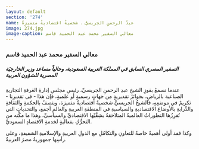 ```yaml
---
layout: default
section: '274'
name: عبدُ الرحمنِ الجريسيُّ.. شخصيةٌ اقتصاديةٌ متميزةٌ
image: 274.jpg
image-caption: معالي السفير محمد عبد الحميد قاسم
---
```

### معالي السفير محمد عبد الحميد قاسم

##### السفير المصري السابق في المملكة العربية السعودية، وحالياً مساعد وزير الخارجيَة المصرية للشؤون العربية

عندما نسمعُ بفوزِ الشيخِ عبدِ الرحمنِ الجريسيِّ، رئيسِ مجلسِ إدارةِ الغرفةِ التجاريةِ الصناعية بالرياضِ، بجوائزَ تقديريةٍ من جهاتٍ رسميةٍ أو علميةٍ، فإن هذا - في تقديرِنا - تكريمٌ في موضعِهِ، فالشيخُ الجريسيُّ شخصيةٌ اقتصاديةٌ متميزة، ويتصفُ بالحكمةِ والثقافةِ والدِّرايةِ بالأوضاع الاقتصاديةِ والسياسيةِ في المنطقةِ العربيةِ والعالمِ أجمع، والتحدياتِ التي تُفرِزُها التطوراتُ العالميةُ المتلاحقةُ بشِقَّيْها الاقتصاديِّ والسياسيِّ، وهذا ما مكَّنه من التحرُّكِ بفعاليةٍ لخدمةِ الاقتصادِ السعوديِّ.

وكذا فقد أولى أهميةً خاصةً للتعاونِ والتكامُلِ مع الدولِ العربيةِ والإسلاميةِ الشقيقةِ، وعلى رأسِها جمهوريةُ مصرَ العربيةُ.